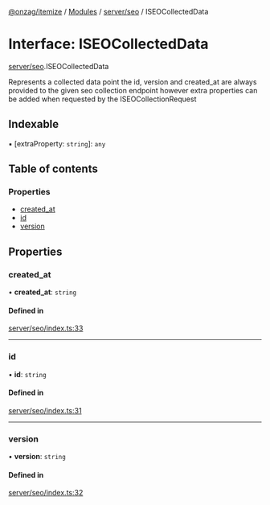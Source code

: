 [@onzag/itemize](../README.md) / [Modules](../modules.md) / [server/seo](../modules/server_seo.md) / ISEOCollectedData

# Interface: ISEOCollectedData

[server/seo](../modules/server_seo.md).ISEOCollectedData

Represents a collected data point
the id, version and created_at are always
provided to the given seo collection endpoint
however extra properties can be added when requested by
the ISEOCollectionRequest

## Indexable

▪ [extraProperty: `string`]: `any`

## Table of contents

### Properties

- [created\_at](server_seo.ISEOCollectedData.md#created_at)
- [id](server_seo.ISEOCollectedData.md#id)
- [version](server_seo.ISEOCollectedData.md#version)

## Properties

### created\_at

• **created\_at**: `string`

#### Defined in

[server/seo/index.ts:33](https://github.com/onzag/itemize/blob/f2db74a5/server/seo/index.ts#L33)

___

### id

• **id**: `string`

#### Defined in

[server/seo/index.ts:31](https://github.com/onzag/itemize/blob/f2db74a5/server/seo/index.ts#L31)

___

### version

• **version**: `string`

#### Defined in

[server/seo/index.ts:32](https://github.com/onzag/itemize/blob/f2db74a5/server/seo/index.ts#L32)
